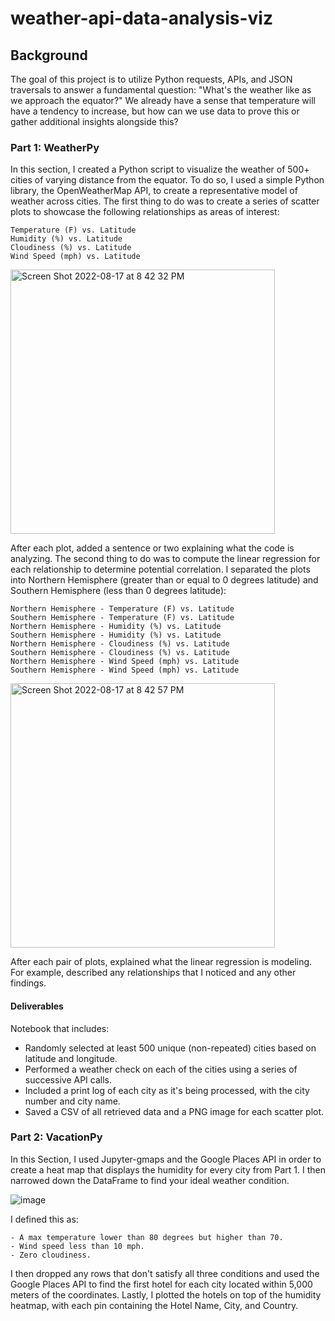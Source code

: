 # weather-api-data-analysis-viz

## Background
The goal of this project is to utilize Python requests, APIs, and JSON traversals to answer a fundamental question: "What's the weather like as we approach the equator?" We already have a sense that temperature will have a tendency to increase, but how can we use data to prove this or gather additional insights alongside this?

### Part 1: WeatherPy

In this section, I created a Python script to visualize the weather of 500+ cities of varying distance from the equator. To do so, I used a simple Python library, the OpenWeatherMap API, to create a representative model of weather across cities.
The first thing to do was to create a series of scatter plots to showcase the following relationships as areas of interest:

    Temperature (F) vs. Latitude
    Humidity (%) vs. Latitude
    Cloudiness (%) vs. Latitude
    Wind Speed (mph) vs. Latitude
<img width="423" alt="Screen Shot 2022-08-17 at 8 42 32 PM" src="https://user-images.githubusercontent.com/91276925/185267814-03efc850-b6d7-4a86-86d9-126d434ec09f.png">

After each plot, added a sentence or two explaining what the code is analyzing.
The second thing to do was to compute the linear regression for each relationship to determine potential correlation. I separated the plots into Northern Hemisphere (greater than or equal to 0 degrees latitude) and Southern Hemisphere (less than 0 degrees latitude):

    Northern Hemisphere - Temperature (F) vs. Latitude
    Southern Hemisphere - Temperature (F) vs. Latitude
    Northern Hemisphere - Humidity (%) vs. Latitude
    Southern Hemisphere - Humidity (%) vs. Latitude
    Northern Hemisphere - Cloudiness (%) vs. Latitude
    Southern Hemisphere - Cloudiness (%) vs. Latitude
    Northern Hemisphere - Wind Speed (mph) vs. Latitude
    Southern Hemisphere - Wind Speed (mph) vs. Latitude
<img width="423" alt="Screen Shot 2022-08-17 at 8 42 57 PM" src="https://user-images.githubusercontent.com/91276925/185267836-b778e463-0c38-44c9-92a6-0aaa8bf6db36.png">

After each pair of plots, explained what the linear regression is modeling. For example, described any relationships that I noticed and any other findings.

#### Deliverables
Notebook that includes:

  - Randomly selected at least 500 unique (non-repeated) cities based on latitude and longitude.
  - Performed a weather check on each of the cities using a series of successive API calls.
  - Included a print log of each city as it's being processed, with the city number and city name.
  - Saved a CSV of all retrieved data and a PNG image for each scatter plot.

### Part 2: VacationPy

In this Section, I used Jupyter-gmaps and the Google Places API in order to create a heat map that displays the humidity for every city from Part 1. I then narrowed down the DataFrame to find your ideal weather condition. 

![image](https://user-images.githubusercontent.com/91276925/185267991-c0d70d29-0cde-46a7-86f7-6de246aecaf7.png)

I defined this as:

    - A max temperature lower than 80 degrees but higher than 70.
    - Wind speed less than 10 mph.
    - Zero cloudiness.
    
I then dropped any rows that don't satisfy all three conditions and used the Google Places API to find the first hotel for each city located within 5,000 meters of the coordinates. Lastly, I plotted the hotels on top of the humidity heatmap, with each pin containing the Hotel Name, City, and Country.
















